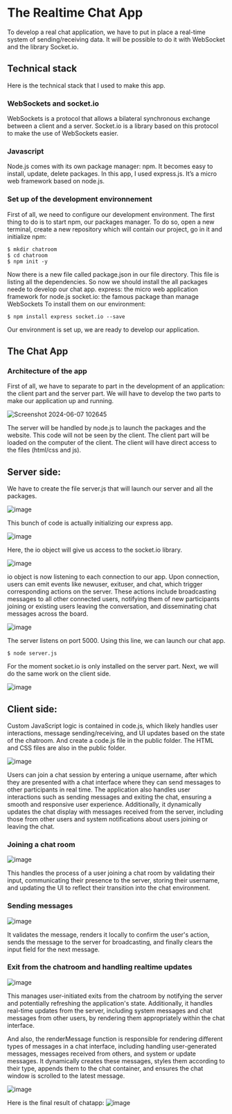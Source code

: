 # The Realtime Chat App
To develop a real chat application, we have to put in place a real-time system of sending/receiving data. It will be possible to do it with WebSocket and the library Socket.io.

## Technical stack
Here is the technical stack that I used to make this app.
### WebSockets and socket.io
WebSockets is a protocol that allows a bilateral synchronous exchange between a client and a server.
Socket.io is a library based on this protocol to make the use of WebSockets easier.
### Javascript
Node.js comes with its own package manager: npm. It becomes easy to install, update, delete packages.
In this app, I used express.js. It’s a micro web framework based on node.js.
### Set up of the development environnement
First of all, we need to configure our development environment.
The first thing to do is to start npm, our packages manager. To do so, open a new terminal, create a new repository which will contain our project, go in it and initialize npm:
```
$ mkdir chatroom
$ cd chatroom
$ npm init -y
```
Now there is a new file called package.json in our file directory. This file is listing all the dependencies.
So now we should install the all packages neede to develop our chat app.
express: the micro web application framework for node.js
socket.io: the famous package than manage WebSockets
To install them on our environment:
```
$ npm install express socket.io --save
```
Our environment is set up, we are ready to develop our application.

## The Chat App
### Architecture of the app

First of all, we have to separate to part in the development of an application: the client part and the server part. We will have to develop the two parts to make our application up and running.

![Screenshot 2024-06-07 102645](https://github.com/Rashmi-Wijenayaka/Realtime-Chat-App/assets/130863723/2921760b-0991-4525-9ec6-e2fb496dadb5)

The server will be handled by node.js to launch the packages and the website. This code will not be seen by the client.
The client part will be loaded on the computer of the client. The client will have direct access to the files (html/css and js).

## Server side:
We have to create the file server.js that will launch our server and all the packages.

![image](https://github.com/Rashmi-Wijenayaka/Realtime-Chat-App/assets/130863723/25edb425-5a1a-4507-acc9-eebc7cc03a72)

This bunch of code is actually initializing our express app.

![image](https://github.com/Rashmi-Wijenayaka/Realtime-Chat-App/assets/130863723/b63ad5dd-bf2d-4949-9554-106a6c8b12be)

Here, the io object will give us access to the socket.io library.

![image](https://github.com/Rashmi-Wijenayaka/Realtime-Chat-App/assets/130863723/654e3784-7dc2-4ef7-b7bf-88713f8fcacb)

io object is now listening to each connection to our app. 
Upon connection, users can emit events like newuser, exituser, and chat, which trigger corresponding actions on the server. 
These actions include broadcasting messages to all other connected users, notifying them of new participants joining or existing users leaving the conversation, and disseminating chat messages across the board.

![image](https://github.com/Rashmi-Wijenayaka/Realtime-Chat-App/assets/130863723/40b3a177-b3f9-4189-8bde-3e6933defa52)

The server listens on port 5000.
Using this line, we can launch our chat app.
```
$ node server.js
```
For the moment socket.io is only installed on the server part. Next, we will do the same work on the client side.

![image](https://github.com/Rashmi-Wijenayaka/Realtime-Chat-App/assets/130863723/390bf0eb-e04e-4179-8667-13d009d70c39)

## Client side:
Custom JavaScript logic is contained in code.js, which likely handles user interactions, message sending/receiving, and UI updates based on the state of the chatroom. And create a code.js file in the public folder. The HTML and CSS files are also in the public folder.

![image](https://github.com/Rashmi-Wijenayaka/Realtime-Chat-App/assets/130863723/2cbe1cc6-6ace-4571-8234-a8d7e2395b9d)

Users can join a chat session by entering a unique username, after which they are presented with a chat interface where they can send messages to other participants in real time. 
The application also handles user interactions such as sending messages and exiting the chat, ensuring a smooth and responsive user experience. 
Additionally, it dynamically updates the chat display with messages received from the server, including those from other users and system notifications about users joining or leaving the chat.

### Joining a chat room

![image](https://github.com/Rashmi-Wijenayaka/Realtime-Chat-App/assets/130863723/338671e8-be7b-4969-9567-ddaa2e55ff33)

This handles the process of a user joining a chat room by validating their input, communicating their presence to the server, storing their username, and updating the UI to reflect their transition into the chat environment.

### Sending messages

![image](https://github.com/Rashmi-Wijenayaka/Realtime-Chat-App/assets/130863723/74458c99-8427-4833-9243-4990d3a600b5)

It validates the message, renders it locally to confirm the user's action, sends the message to the server for broadcasting, and finally clears the input field for the next message.

### Exit from the chatroom and handling realtime updates

![image](https://github.com/Rashmi-Wijenayaka/Realtime-Chat-App/assets/130863723/8843d680-17af-4355-bebe-650d00f856ab)

This manages user-initiated exits from the chatroom by notifying the server and potentially refreshing the application's state. 
Additionally, it handles real-time updates from the server, including system messages and chat messages from other users, by rendering them appropriately within the chat interface.

And also, the renderMessage function is responsible for rendering different types of messages in a chat interface, including handling user-generated messages, messages received from others, and system or update messages. It dynamically creates these messages, styles them according to their type, appends them to the chat container, and ensures the chat window is scrolled to the latest message.

![image](https://github.com/Rashmi-Wijenayaka/Realtime-Chat-App/assets/130863723/7a3efbe4-aa8f-436f-a612-4d8d7c0c2bcd)




Here is the final result of chatapp:
![image](https://github.com/Rashmi-Wijenayaka/Realtime-Chat-App/assets/130863723/ca69f103-fa23-4e5c-89a0-5abb686eabcd)






